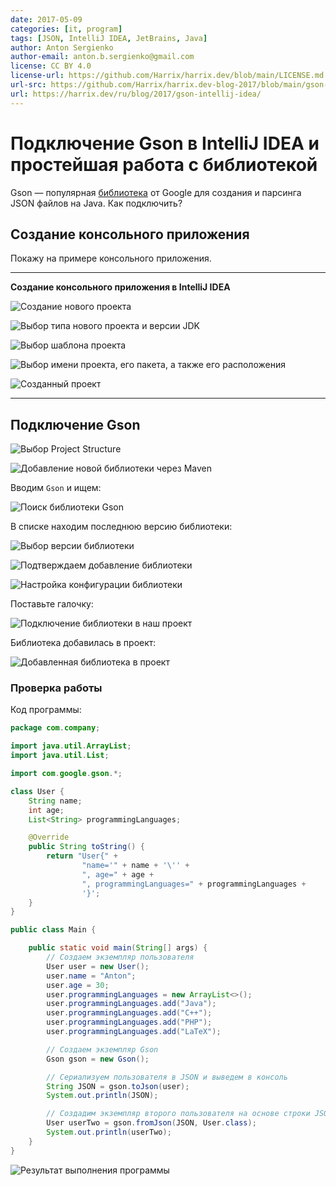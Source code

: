 ```yaml
---
date: 2017-05-09
categories: [it, program]
tags: [JSON, IntelliJ IDEA, JetBrains, Java]
author: Anton Sergienko
author-email: anton.b.sergienko@gmail.com
license: CC BY 4.0
license-url: https://github.com/Harrix/harrix.dev/blob/main/LICENSE.md
url-src: https://github.com/Harrix/harrix.dev-blog-2017/blob/main/gson-intellij-idea/gson-intellij-idea.md
url: https://harrix.dev/ru/blog/2017/gson-intellij-idea/
---
```


# Подключение Gson в IntelliJ IDEA и простейшая работа с библиотекой

Gson — популярная [библиотека](https://github.com/google/gson) от Google для создания и парсинга JSON файлов на Java. Как подключить?

## Создание консольного приложения

Покажу на примере консольного приложения.

---

**Создание консольного приложения в IntelliJ IDEA** <!-- !details -->

![Создание нового проекта](img/new-project_01.png)

![Выбор типа нового проекта и версии JDK](img/new-project_02.png)

![Выбор шаблона проекта](img/new-project_03.png)

![Выбор имени проекта, его пакета, а также его расположения](img/new-project_04.png)

![Созданный проект](img/new-project_05.png)

---

## Подключение Gson

![Выбор Project Structure](img/add-library_01.png)

![Добавление новой библиотеки через Maven](img/add-library_02.png)

Вводим `Gson` и ищем:

![Поиск библиотеки Gson](img/add-library_03.png)

В списке находим последнюю версию библиотеки:

![Выбор версии библиотеки](img/add-library_04.png)

![Подтверждаем добавление библиотеки](img/add-library_05.png)

![Настройка конфигурации библиотеки](img/add-library_06.png)

Поставьте галочку:

![Подключение библиотеки в наш проект](img/add-library_07.png)

Библиотека добавилась в проект:

![Добавленная библиотека в проект](img/add-library_08.png)

### Проверка работы

Код программы:

```java
package com.company;

import java.util.ArrayList;
import java.util.List;

import com.google.gson.*;

class User {
    String name;
    int age;
    List<String> programmingLanguages;

    @Override
    public String toString() {
        return "User{" +
                "name='" + name + '\'' +
                ", age=" + age +
                ", programmingLanguages=" + programmingLanguages +
                '}';
    }
}

public class Main {

    public static void main(String[] args) {
        // Создаем экземпляр пользователя
        User user = new User();
        user.name = "Anton";
        user.age = 30;
        user.programmingLanguages = new ArrayList<>();
        user.programmingLanguages.add("Java");
        user.programmingLanguages.add("C++");
        user.programmingLanguages.add("PHP");
        user.programmingLanguages.add("LaTeX");

        // Создаем экземпляр Gson
        Gson gson = new Gson();

        // Сериализуем пользователя в JSON и выведем в консоль
        String JSON = gson.toJson(user);
        System.out.println(JSON);

        // Создадим экземпляр второго пользователя на основе строки JSON
        User userTwo = gson.fromJson(JSON, User.class);
        System.out.println(userTwo);
    }
}
```

![Результат выполнения программы](img/result.png)
